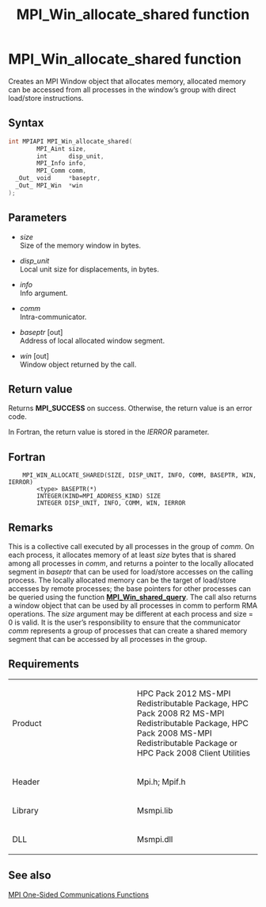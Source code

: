 ﻿---
title: MPI_Win_allocate_shared function
TOCTitle: MPI_Win_allocate_shared function
mtps_version: v=VS.85
f1_keywords:
- MPI_WIN_ALLOCATE_SHARED
- mpif/MPI_Win_allocate_shared
- mpi/MPI_WIN_ALLOCATE_SHARED
dev_langs:
- C++
- C
---

# MPI\_Win\_allocate\_shared function

Creates an MPI Window object that allocates memory, allocated memory can be accessed from all processes in the window’s group with direct load/store instructions.

## Syntax

``` c++
int MPIAPI MPI_Win_allocate_shared(
        MPI_Aint size,
        int      disp_unit,
        MPI_Info info,
        MPI_Comm comm,
  _Out_ void     *baseptr,
  _Out_ MPI_Win  *win
);
```

## Parameters

  - *size*  
    Size of the memory window in bytes.

  - *disp\_unit*  
    Local unit size for displacements, in bytes.

  - *info*  
    Info argument.

  - *comm*  
    Intra-communicator.

  - *baseptr* \[out\]  
    Address of local allocated window segment.

  - *win* \[out\]  
    Window object returned by the call.

## Return value

Returns **MPI\_SUCCESS** on success. Otherwise, the return value is an error code.

In Fortran, the return value is stored in the *IERROR* parameter.

## Fortran

``` FORTRAN
    MPI_WIN_ALLOCATE_SHARED(SIZE, DISP_UNIT, INFO, COMM, BASEPTR, WIN, IERROR)
        <type> BASEPTR(*)
        INTEGER(KIND=MPI_ADDRESS_KIND) SIZE
        INTEGER DISP_UNIT, INFO, COMM, WIN, IERROR
```

## Remarks

This is a collective call executed by all processes in the group of *comm*. On each process, it allocates memory of at least *size* bytes that is shared among all processes in *comm*, and returns a pointer to the locally allocated segment in *baseptr* that can be used for load/store accesses on the calling process. The locally allocated memory can be the target of load/store accesses by remote processes; the base pointers for other processes can be queried using the function [**MPI\_Win\_shared\_query**](mpi-win-shared-query-function.md). The call also returns a window object that can be used by all processes in comm to perform RMA operations. The *size* argument may be different at each process and size = 0 is valid. It is the user’s responsibility to ensure that the communicator *comm* represents a group of processes that can create a shared memory segment that can be accessed by all processes in the group.

## Requirements

<table>
<colgroup>
<col style="width: 50%" />
<col style="width: 50%" />
</colgroup>
<tbody>
<tr class="odd">
<td><p>Product</p></td>
<td><p>HPC Pack 2012 MS-MPI Redistributable Package, HPC Pack 2008 R2 MS-MPI Redistributable Package, HPC Pack 2008 MS-MPI Redistributable Package or HPC Pack 2008 Client Utilities</p></td>
</tr>
<tr class="even">
<td><p>Header</p></td>
<td>Mpi.h;
Mpif.h</td>
</tr>
<tr class="odd">
<td><p>Library</p></td>
<td>Msmpi.lib</td>
</tr>
<tr class="even">
<td><p>DLL</p></td>
<td>Msmpi.dll</td>
</tr>
</tbody>
</table>


## See also

[MPI One-Sided Communications Functions](mpi-one-sided-communications-functions.md)

